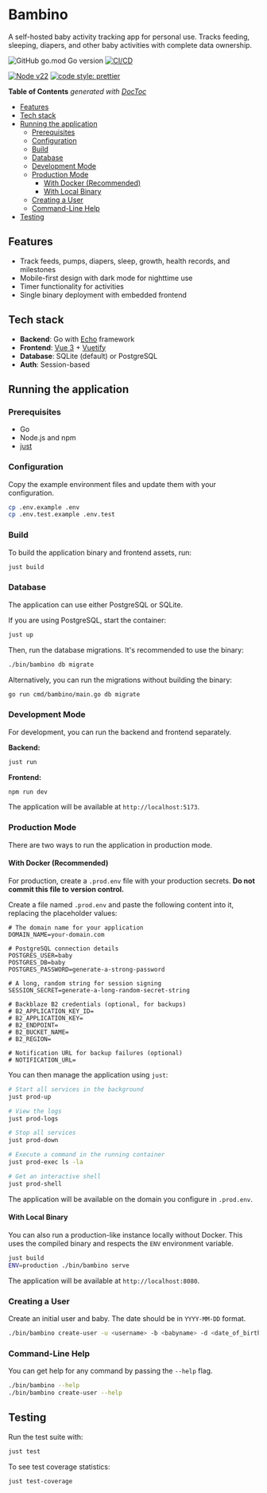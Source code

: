 # Bambino

A self-hosted baby activity tracking app for personal use. Tracks feeding, sleeping, diapers, and other baby activities with complete data ownership.

![GitHub go.mod Go version](https://img.shields.io/github/go-mod/go-version/engineervix/bambino)
[![CI/CD](https://github.com/engineervix/bambino/actions/workflows/main.yml/badge.svg)](https://github.com/engineervix/bambino/actions/workflows/main.yml)

[![Node v22](https://img.shields.io/badge/Node-v22-teal.svg)](https://nodejs.org/en/blog/release/v22.0.0)
[![code style: prettier](https://img.shields.io/badge/code%20style-prettier-ff69b4.svg)](https://prettier.io/)

<!-- START doctoc generated TOC please keep comment here to allow auto update -->
<!-- DON'T EDIT THIS SECTION, INSTEAD RE-RUN doctoc TO UPDATE -->
**Table of Contents**  *generated with [DocToc](https://github.com/thlorenz/doctoc)*

- [Features](#features)
- [Tech stack](#tech-stack)
- [Running the application](#running-the-application)
  - [Prerequisites](#prerequisites)
  - [Configuration](#configuration)
  - [Build](#build)
  - [Database](#database)
  - [Development Mode](#development-mode)
  - [Production Mode](#production-mode)
    - [With Docker (Recommended)](#with-docker-recommended)
    - [With Local Binary](#with-local-binary)
  - [Creating a User](#creating-a-user)
  - [Command-Line Help](#command-line-help)
- [Testing](#testing)

<!-- END doctoc generated TOC please keep comment here to allow auto update -->


## Features

- Track feeds, pumps, diapers, sleep, growth, health records, and milestones
- Mobile-first design with dark mode for nighttime use
- Timer functionality for activities
- Single binary deployment with embedded frontend

## Tech stack

- **Backend**: Go with [Echo](https://echo.labstack.com/) framework
- **Frontend**: [Vue 3](https://vuejs.org/) + [Vuetify](https://vuetifyjs.com/)
- **Database**: SQLite (default) or PostgreSQL
- **Auth**: Session-based

## Running the application

### Prerequisites

- Go
- Node.js and npm
- [just](https://github.com/casey/just)

### Configuration

Copy the example environment files and update them with your configuration.

```bash
cp .env.example .env
cp .env.test.example .env.test
```

### Build

To build the application binary and frontend assets, run:

```bash
just build
```

### Database

The application can use either PostgreSQL or SQLite.

If you are using PostgreSQL, start the container:
```bash
just up
```

Then, run the database migrations. It's recommended to use the binary:
```bash
./bin/bambino db migrate
```

Alternatively, you can run the migrations without building the binary:
```bash
go run cmd/bambino/main.go db migrate
```

### Development Mode

For development, you can run the backend and frontend separately.

**Backend:**
```bash
just run
```

**Frontend:**
```bash
npm run dev
```
The application will be available at `http://localhost:5173`.

### Production Mode

There are two ways to run the application in production mode.

#### With Docker (Recommended)

For production, create a `.prod.env` file with your production secrets. **Do not commit this file to version control.**

Create a file named `.prod.env` and paste the following content into it, replacing the placeholder values:

```env
# The domain name for your application
DOMAIN_NAME=your-domain.com

# PostgreSQL connection details
POSTGRES_USER=baby
POSTGRES_DB=baby
POSTGRES_PASSWORD=generate-a-strong-password

# A long, random string for session signing
SESSION_SECRET=generate-a-long-random-secret-string

# Backblaze B2 credentials (optional, for backups)
# B2_APPLICATION_KEY_ID=
# B2_APPLICATION_KEY=
# B2_ENDPOINT=
# B2_BUCKET_NAME=
# B2_REGION=

# Notification URL for backup failures (optional)
# NOTIFICATION_URL=
```

You can then manage the application using `just`:

```bash
# Start all services in the background
just prod-up

# View the logs
just prod-logs

# Stop all services
just prod-down

# Execute a command in the running container
just prod-exec ls -la

# Get an interactive shell
just prod-shell
```

The application will be available on the domain you configure in `.prod.env`.

#### With Local Binary

You can also run a production-like instance locally without Docker. This uses the compiled binary and respects the `ENV` environment variable.

```bash
just build
ENV=production ./bin/bambino serve
```
The application will be available at `http://localhost:8080`.

### Creating a User

Create an initial user and baby. The date should be in `YYYY-MM-DD` format.

```bash
./bin/bambino create-user -u <username> -b <babyname> -d <date_of_birth>
```

### Command-Line Help

You can get help for any command by passing the `--help` flag.

```bash
./bin/bambino --help
./bin/bambino create-user --help
```

## Testing

Run the test suite with:

```bash
just test
```

To see test coverage statistics:

```bash
just test-coverage
```
